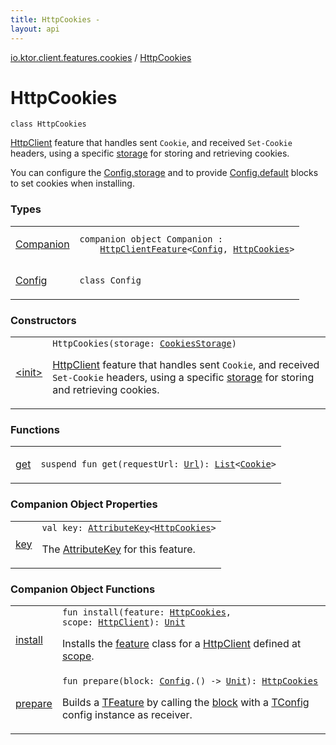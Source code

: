 ```yaml
---
title: HttpCookies - 
layout: api
---
```


<div class='api-docs-breadcrumbs'><a href="../index.html">io.ktor.client.features.cookies</a> / <a href="./index.html">HttpCookies</a></div>

# HttpCookies

<div class="signature"><code><span class="keyword">class </span><span class="identifier">HttpCookies</span></code></div>

<a href="../../io.ktor.client/-http-client/index.html">HttpClient</a> feature that handles sent <code>Cookie</code>, and received <code>Set-Cookie</code> headers,
using a specific <a href="#">storage</a> for storing and retrieving cookies.

You can configure the <a href="-config/storage.html">Config.storage</a> and to provide <a href="-config/default.html">Config.default</a> blocks to set
cookies when installing.

### Types

<table class="api-docs-table">
<tbody>
<tr>
<td markdown="1">

<a href="-companion/index.html">Companion</a>


</td>
<td markdown="1">
<div class="signature"><code><span class="keyword">companion</span> <span class="keyword">object </span><span class="identifier">Companion</span>&nbsp;<span class="symbol">:</span>&nbsp;<br/>&nbsp;&nbsp;&nbsp;&nbsp;<a href="../../io.ktor.client.features/-http-client-feature/index.html"><span class="identifier">HttpClientFeature</span></a><span class="symbol">&lt;</span><a href="-config/index.html"><span class="identifier">Config</span></a><span class="symbol">,</span>&nbsp;<a href="./index.md"><span class="identifier">HttpCookies</span></a><span class="symbol">&gt;</span></code></div>

</td>
</tr>
<tr>
<td markdown="1">

<a href="-config/index.html">Config</a>


</td>
<td markdown="1">
<div class="signature"><code><span class="keyword">class </span><span class="identifier">Config</span></code></div>

</td>
</tr>
</tbody>
</table>

### Constructors

<table class="api-docs-table">
<tbody>
<tr>
<td markdown="1">

<a href="-init-.html">&lt;init&gt;</a>


</td>
<td markdown="1">
<div class="signature"><code><span class="identifier">HttpCookies</span><span class="symbol">(</span><span class="parameterName" id="io.ktor.client.features.cookies.HttpCookies$<init>(io.ktor.client.features.cookies.CookiesStorage)/storage">storage</span><span class="symbol">:</span>&nbsp;<a href="../-cookies-storage/index.html"><span class="identifier">CookiesStorage</span></a><span class="symbol">)</span></code></div>

<a href="../../io.ktor.client/-http-client/index.html">HttpClient</a> feature that handles sent <code>Cookie</code>, and received <code>Set-Cookie</code> headers,
using a specific <a href="-init-.html#io.ktor.client.features.cookies.HttpCookies$<init>(io.ktor.client.features.cookies.CookiesStorage)/storage">storage</a> for storing and retrieving cookies.


</td>
</tr>
</tbody>
</table>

### Functions

<table class="api-docs-table">
<tbody>
<tr>
<td markdown="1">

<a href="get.html">get</a>


</td>
<td markdown="1">
<div class="signature"><code><span class="keyword">suspend</span> <span class="keyword">fun </span><span class="identifier">get</span><span class="symbol">(</span><span class="parameterName" id="io.ktor.client.features.cookies.HttpCookies$get(io.ktor.http.Url)/requestUrl">requestUrl</span><span class="symbol">:</span>&nbsp;<a href="../../io.ktor.http/-url/index.html"><span class="identifier">Url</span></a><span class="symbol">)</span><span class="symbol">: </span><a href="https://kotlinlang.org/api/latest/jvm/stdlib/kotlin.collections/-list/index.html"><span class="identifier">List</span></a><span class="symbol">&lt;</span><a href="../../io.ktor.http/-cookie/index.html"><span class="identifier">Cookie</span></a><span class="symbol">&gt;</span></code></div>

</td>
</tr>
</tbody>
</table>

### Companion Object Properties

<table class="api-docs-table">
<tbody>
<tr>
<td markdown="1">

<a href="key.html">key</a>


</td>
<td markdown="1">
<div class="signature"><code><span class="keyword">val </span><span class="identifier">key</span><span class="symbol">: </span><a href="../../io.ktor.util/-attribute-key/index.html"><span class="identifier">AttributeKey</span></a><span class="symbol">&lt;</span><a href="./index.md"><span class="identifier">HttpCookies</span></a><span class="symbol">&gt;</span></code></div>

The <a href="../../io.ktor.util/-attribute-key/index.html">AttributeKey</a> for this feature.


</td>
</tr>
</tbody>
</table>

### Companion Object Functions

<table class="api-docs-table">
<tbody>
<tr>
<td markdown="1">

<a href="install.html">install</a>


</td>
<td markdown="1">
<div class="signature"><code><span class="keyword">fun </span><span class="identifier">install</span><span class="symbol">(</span><span class="parameterName" id="io.ktor.client.features.cookies.HttpCookies.Companion$install(io.ktor.client.features.cookies.HttpCookies, io.ktor.client.HttpClient)/feature">feature</span><span class="symbol">:</span>&nbsp;<a href="./index.md"><span class="identifier">HttpCookies</span></a><span class="symbol">, </span><span class="parameterName" id="io.ktor.client.features.cookies.HttpCookies.Companion$install(io.ktor.client.features.cookies.HttpCookies, io.ktor.client.HttpClient)/scope">scope</span><span class="symbol">:</span>&nbsp;<a href="../../io.ktor.client/-http-client/index.html"><span class="identifier">HttpClient</span></a><span class="symbol">)</span><span class="symbol">: </span><a href="https://kotlinlang.org/api/latest/jvm/stdlib/kotlin/-unit/index.html"><span class="identifier">Unit</span></a></code></div>

Installs the <a href="-companion/install.html#io.ktor.client.features.cookies.HttpCookies.Companion$install(io.ktor.client.features.cookies.HttpCookies, io.ktor.client.HttpClient)/feature">feature</a> class for a <a href="../../io.ktor.client/-http-client/index.html">HttpClient</a> defined at <a href="-companion/install.html#io.ktor.client.features.cookies.HttpCookies.Companion$install(io.ktor.client.features.cookies.HttpCookies, io.ktor.client.HttpClient)/scope">scope</a>.


</td>
</tr>
<tr>
<td markdown="1">

<a href="prepare.html">prepare</a>


</td>
<td markdown="1">
<div class="signature"><code><span class="keyword">fun </span><span class="identifier">prepare</span><span class="symbol">(</span><span class="parameterName" id="io.ktor.client.features.cookies.HttpCookies.Companion$prepare(kotlin.Function1((io.ktor.client.features.cookies.HttpCookies.Config, kotlin.Unit)))/block">block</span><span class="symbol">:</span>&nbsp;<a href="-config/index.html"><span class="identifier">Config</span></a><span class="symbol">.</span><span class="symbol">(</span><span class="symbol">)</span>&nbsp;<span class="symbol">-&gt;</span>&nbsp;<a href="https://kotlinlang.org/api/latest/jvm/stdlib/kotlin/-unit/index.html"><span class="identifier">Unit</span></a><span class="symbol">)</span><span class="symbol">: </span><a href="./index.md"><span class="identifier">HttpCookies</span></a></code></div>

Builds a <a href="#">TFeature</a> by calling the <a href="-companion/prepare.html#io.ktor.client.features.cookies.HttpCookies.Companion$prepare(kotlin.Function1((io.ktor.client.features.cookies.HttpCookies.Config, kotlin.Unit)))/block">block</a> with a <a href="#">TConfig</a> config instance as receiver.


</td>
</tr>
</tbody>
</table>
